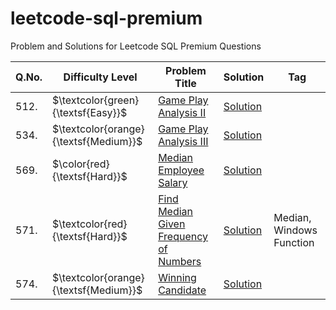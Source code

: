 # leetcode-sql-premium
Problem and Solutions for Leetcode SQL Premium Questions

| Q.No. | Difficulty Level                      | Problem Title | Solution | Tag |
| ----- | ------------------------------------- | ------------- | -------- | --- |
| 512.  | $\textcolor{green}{\textsf{Easy}}$    | [Game Play Analysis II](./easy/questions/512.%20Game%20Play%20Analysis%20II.txt) | [Solution](./easy/solutions/512.%20Game%20Play%20Analysis%20II.sql) | |
| 534.  | $\textcolor{orange}{\textsf{Medium}}$ | [Game Play Analysis III](./medium/questions/534.%20Game%20Play%20Analysis%20III.txt) | [Solution](./medium/solutions/534.%20Game%20Play%20Analysis%20III.sql) | |
| 569.  | $\color{red}{\textsf{Hard}}$      | [Median Employee Salary](./hard/questions/569.%20Median%20Employee%20Salary.txt) | [Solution](./hard/solutions/569.%20Median%20Employee%20Salary.sql) | |
| 571.  | $\textcolor{red}{\textsf{Hard}}$      | [Find Median Given Frequency of Numbers](./hard/questions/571.%20Find%20Median%20Given%20Frequency%20of%20Numbers.txt) | [Solution](./hard/solutions/571.%20Find%20Median%20Given%20Frequency%20of%20Numbers.sql) | Median, Windows Function |
| 574.  | $\textcolor{orange}{\textsf{Medium}}$ | [Winning Candidate](./medium/questions/574.%20Winning%20Candidate.txt) | [Solution](./medium/solutions/574.%20Winning%20Candidate.sql) | |
